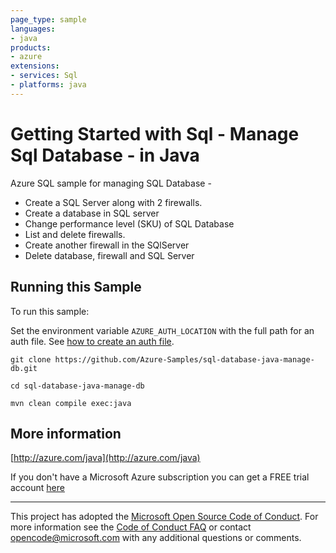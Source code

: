 ```yaml
---
page_type: sample
languages:
- java
products:
- azure
extensions:
- services: Sql
- platforms: java
---
```


# Getting Started with Sql - Manage Sql Database - in Java #


  Azure SQL sample for managing SQL Database -
   - Create a SQL Server along with 2 firewalls.
   - Create a database in SQL server
   - Change performance level (SKU) of SQL Database
   - List and delete firewalls.
   - Create another firewall in the SQlServer
   - Delete database, firewall and SQL Server
 

## Running this Sample ##

To run this sample:

Set the environment variable `AZURE_AUTH_LOCATION` with the full path for an auth file. See [how to create an auth file](https://github.com/Azure/azure-libraries-for-java/blob/master/AUTH.md).

    git clone https://github.com/Azure-Samples/sql-database-java-manage-db.git

    cd sql-database-java-manage-db

    mvn clean compile exec:java

## More information ##

[http://azure.com/java](http://azure.com/java)

If you don't have a Microsoft Azure subscription you can get a FREE trial account [here](http://go.microsoft.com/fwlink/?LinkId=330212)

---

This project has adopted the [Microsoft Open Source Code of Conduct](https://opensource.microsoft.com/codeofconduct/). For more information see the [Code of Conduct FAQ](https://opensource.microsoft.com/codeofconduct/faq/) or contact [opencode@microsoft.com](mailto:opencode@microsoft.com) with any additional questions or comments.